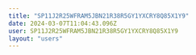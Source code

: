 ```yaml
---
title: "SP11J2R25WFRAM5JBN21R38R5GY1YXCRY8Q85X1Y9"
date: 2024-03-07T11:04:43.096Z
user: SP11J2R25WFRAM5JBN21R38R5GY1YXCRY8Q85X1Y9
layout: "users"
---
```

    